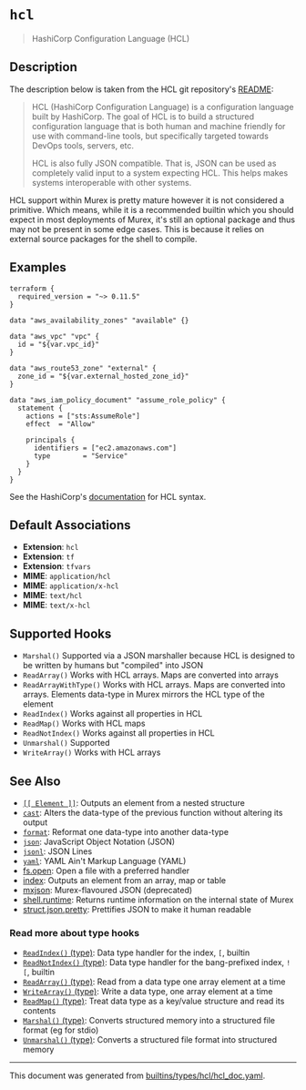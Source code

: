 # `hcl`

> HashiCorp Configuration Language (HCL)

## Description

The description below is taken from the HCL git repository's [README](https://github.com/hashicorp/hcl):

> HCL (HashiCorp Configuration Language) is a configuration language built by
> HashiCorp. The goal of HCL is to build a structured configuration language
> that is both human and machine friendly for use with command-line tools, but
> specifically targeted towards DevOps tools, servers, etc.
>
> HCL is also fully JSON compatible. That is, JSON can be used as completely
> valid input to a system expecting HCL. This helps makes systems interoperable
> with other systems.

HCL support within Murex is pretty mature however it is not considered a
primitive. Which means, while it is a recommended builtin which you should
expect in most deployments of Murex, it's still an optional package and
thus may not be present in some edge cases. This is because it relies on
external source packages for the shell to compile.

## Examples

```
terraform {
  required_version = "~> 0.11.5"
}

data "aws_availability_zones" "available" {}

data "aws_vpc" "vpc" {
  id = "${var.vpc_id}"
}

data "aws_route53_zone" "external" {
  zone_id = "${var.external_hosted_zone_id}"
}

data "aws_iam_policy_document" "assume_role_policy" {
  statement {
    actions = ["sts:AssumeRole"]
    effect  = "Allow"

    principals {
      identifiers = ["ec2.amazonaws.com"]
      type        = "Service"
    }
  }
}
```

See the HashiCorp's [documentation](https://github.com/hashicorp/hcl) for HCL syntax.

## Default Associations

* **Extension**: `hcl`
* **Extension**: `tf`
* **Extension**: `tfvars`
* **MIME**: `application/hcl`
* **MIME**: `application/x-hcl`
* **MIME**: `text/hcl`
* **MIME**: `text/x-hcl`


## Supported Hooks

* `Marshal()`
    Supported via a JSON marshaller because HCL is designed to be written by humans but "compiled" into JSON
* `ReadArray()`
    Works with HCL arrays. Maps are converted into arrays
* `ReadArrayWithType()`
    Works with HCL arrays. Maps are converted into arrays. Elements data-type in Murex mirrors the HCL type of the element
* `ReadIndex()`
    Works against all properties in HCL
* `ReadMap()`
    Works with HCL maps
* `ReadNotIndex()`
    Works against all properties in HCL
* `Unmarshal()`
    Supported
* `WriteArray()`
    Works with HCL arrays

## See Also

* [`[[ Element ]]`](../parser/element.md):
  Outputs an element from a nested structure
* [`cast`](../commands/cast.md):
  Alters the data-type of the previous function without altering its output
* [`format`](../commands/format.md):
  Reformat one data-type into another data-type
* [`json`](../types/json.md):
  JavaScript Object Notation (JSON)
* [`jsonl`](../types/jsonl.md):
  JSON Lines
* [`yaml`](../types/yaml.md):
  YAML Ain't Markup Language (YAML)
* [fs.open](../commands/open.md):
  Open a file with a preferred handler
* [index](../parser/item-index.md):
  Outputs an element from an array, map or table
* [mxjson](../types/mxjson.md):
  Murex-flavoured JSON (deprecated)
* [shell.runtime](../commands/runtime.md):
  Returns runtime information on the internal state of Murex
* [struct.json.pretty](../commands/pretty.md):
  Prettifies JSON to make it human readable

### Read more about type hooks

- [`ReadIndex()` (type)](../apis/ReadIndex.md): Data type handler for the index, `[`, builtin
- [`ReadNotIndex()` (type)](../apis/ReadNotIndex.md): Data type handler for the bang-prefixed index, `![`, builtin
- [`ReadArray()` (type)](../apis/ReadArray.md): Read from a data type one array element at a time
- [`WriteArray()` (type)](../apis/WriteArray.md): Write a data type, one array element at a time
- [`ReadMap()` (type)](../apis/ReadMap.md): Treat data type as a key/value structure and read its contents
- [`Marshal()` (type)](../apis/Marshal.md): Converts structured memory into a structured file format (eg for stdio)
- [`Unmarshal()` (type)](../apis/Unmarshal.md): Converts a structured file format into structured memory

<hr/>

This document was generated from [builtins/types/hcl/hcl_doc.yaml](https://github.com/lmorg/murex/blob/master/builtins/types/hcl/hcl_doc.yaml).